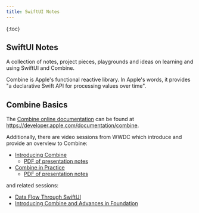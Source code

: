 ```yaml
---
title: SwiftUI Notes
---
```


{:toc}

## SwiftUI Notes

A collection of notes, project pieces, playgrounds and ideas on learning and using SwiftUI and Combine.

Combine is Apple's functional reactive library. In Apple's words, it provides "a declarative Swift API
for processing values over time".

## Combine Basics

The [Combine online documentation](https://developer.apple.com/documentation/combine)
can be found at https://developer.apple.com/documentation/combine.

Additionally, there are video sessions from WWDC which introduce and provide an overview to Combine:

- [Introducing Combine](https://developer.apple.com/videos/play/wwdc2019/722/)
  - [PDF of presentation notes](https://devstreaming-cdn.apple.com/videos/wwdc/2019/722l6blhn0efespfgx/722/722_introducing_combine.pdf?dl=1)
- [Combine in Practice](https://developer.apple.com/videos/play/wwdc2019/721/)
  - [PDF of presentation notes](https://devstreaming-cdn.apple.com/videos/wwdc/2019/721ga0kflgr4ypfx/721/721_combine_in_practice.pdf?dl=1)

and related sessions:

- [Data Flow Through SwiftUI](https://developer.apple.com/videos/play/wwdc2019/226)
- [Introducing Combine and Advances in Foundation](https://developer.apple.com/videos/play/wwdc2019/711)